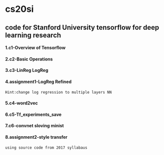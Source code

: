 # cs20si
## code for Stanford University tensorflow for deep learning research 

#### 1.c1-Overview of Tensorflow
#### 2.c2-Basic Operations
#### 3.c3-LinReg LogReg
#### 4.assignment1-LogReg Refined
    Hint:change log regression to multiple layers NN
#### 5.c4-word2vec
#### 6.c5-Tf_experiments_save
#### 7.c6-convnet sloving minist
#### 8.assignment2-style transfer
    using source code from 2017 syllabaus
